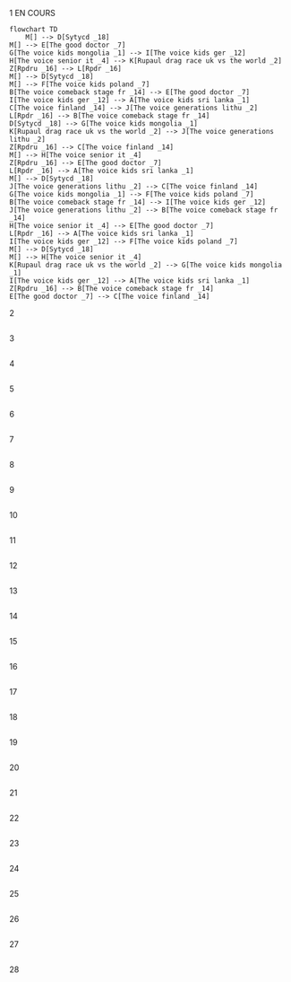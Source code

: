 
1   EN COURS
```mermaid
flowchart TD
    M[] --> D[Sytycd _18]
M[] --> E[The good doctor _7]
G[The voice kids mongolia _1] --> I[The voice kids ger _12]
H[The voice senior it _4] --> K[Rupaul drag race uk vs the world _2]
Z[Rpdru _16] --> L[Rpdr _16]
M[] --> D[Sytycd _18]
M[] --> F[The voice kids poland _7]
B[The voice comeback stage fr _14] --> E[The good doctor _7]
I[The voice kids ger _12] --> A[The voice kids sri lanka _1]
C[The voice finland _14] --> J[The voice generations lithu _2]
L[Rpdr _16] --> B[The voice comeback stage fr _14]
D[Sytycd _18] --> G[The voice kids mongolia _1]
K[Rupaul drag race uk vs the world _2] --> J[The voice generations lithu _2]
Z[Rpdru _16] --> C[The voice finland _14]
M[] --> H[The voice senior it _4]
Z[Rpdru _16] --> E[The good doctor _7]
L[Rpdr _16] --> A[The voice kids sri lanka _1]
M[] --> D[Sytycd _18]
J[The voice generations lithu _2] --> C[The voice finland _14]
G[The voice kids mongolia _1] --> F[The voice kids poland _7]
B[The voice comeback stage fr _14] --> I[The voice kids ger _12]
J[The voice generations lithu _2] --> B[The voice comeback stage fr _14]
H[The voice senior it _4] --> E[The good doctor _7]
L[Rpdr _16] --> A[The voice kids sri lanka _1]
I[The voice kids ger _12] --> F[The voice kids poland _7]
M[] --> D[Sytycd _18]
M[] --> H[The voice senior it _4]
K[Rupaul drag race uk vs the world _2] --> G[The voice kids mongolia _1]
I[The voice kids ger _12] --> A[The voice kids sri lanka _1]
Z[Rpdru _16] --> B[The voice comeback stage fr _14]
E[The good doctor _7] --> C[The voice finland _14]

```

2  
```mermaid
```

3  
```mermaid
```

4  
```mermaid
```

5  
```mermaid
```

6  
```mermaid
```

7  
```mermaid
```

8  
```mermaid
```

9  
```mermaid
```

10  
```mermaid
```

11  
```mermaid
```

12  
```mermaid
```

13  
```mermaid
```

14  
```mermaid
```

15  
```mermaid
```

16  
```mermaid
```

17  
```mermaid
```

18  
```mermaid
```

19  
```mermaid
```

20  
```mermaid
```

21  
```mermaid
```

22  
```mermaid
```

23  
```mermaid
```

24  
```mermaid
```

25  
```mermaid
```

26  
```mermaid
```

27  
```mermaid
```

28  
```mermaid
```
